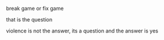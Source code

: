 break game
or fix game

that is the question


violence is not the answer, its a question
and the answer is yes
